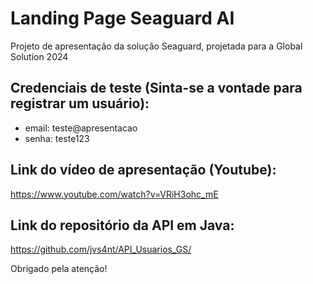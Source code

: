 # Landing Page Seaguard AI

Projeto de apresentação da solução Seaguard, projetada para a Global Solution 2024

## Credenciais de teste (Sinta-se a vontade para registrar um usuário):
- email: teste@apresentacao
- senha: teste123

## Link do vídeo de apresentação (Youtube):
https://www.youtube.com/watch?v=VRiH3ohc_mE

## Link do repositório da API em Java:
https://github.com/jvs4nt/API_Usuarios_GS/

Obrigado pela atenção!
